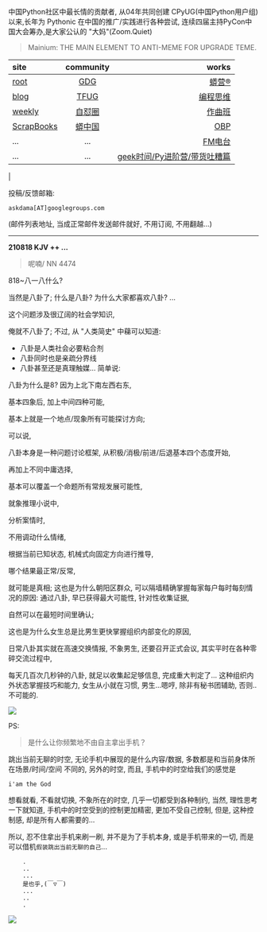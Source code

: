 中国Python社区中最长情的贡献者, 从04年共同创建 CPyUG(中国Python用户组)以来,长年为 Pythonic 在中国的推广/实践进行各种尝试, 连续四届主持PyCon中国大会筹办,是大家公认的 "大妈"(Zoom.Quiet)

> Mainium: THE MAIN ELEMENT TO ANTI-MEME FOR UPGRADE TEME.

| site | community | works |
| :-----| :----: | ----: |
| [root](http://zoomquiet.io/) | [GDG](https://blog.zhgdg.org/) | [蟒营®](https://doc.101.camp/) |
| [blog](https://blog.zoomquiet.io/pages/zoomquiet.html) | [TFUG](http://zh.tfug.world/) | [编程思维](https://py.101.camp/) |
| [weekly](http://weekly.pychina.org/) | [自怼圈](https://du.101.camp/) | [作曲班](https://mu.101.camp/) |
| [ScrapBooks](https://zoomquiet.io/collection.html) | [蟒中国](https://pychina.org/) | [OBP](https://zoomquiet.io/obp/index.html) |
| ... | ... | [FM电台](https://fm.101.camp/) |
| ... | ... | [geek时间/Py进阶营/带货吐糟篇](https://fm.101.camp/2020/geek2py-dama.html) 
 |


投稿/反馈邮箱:

    askdama[AT]googlegroups.com

(邮件列表地址, 
当成正常邮件发送邮件就好, 不用订阅, 不用翻越...)


---------------------------------------------------
**210818 KJV ++ ...**

> 呢喃/ NN 4474



818~八一八什么?

当然是八卦了;
什么是八卦?
为什么大家都喜欢八卦?
...

这个问题涉及很辽阔的社会学知识,

俺就不八卦了;
不过,
从 "人类简史" 中蕛可以知道:
+ 八卦是人类社会必要粘合剂
+ 八卦同时也是亲疏分界线
+ 八卦甚至还是真理触媒...
简单说:

八卦为什么是8?
因为上北下南左西右东,

基本四象后,
加上中间四种可能,

基本上就是一个地点/现象所有可能探讨方向;

可以说,

八卦本身是一种问题讨论框架,
从积极/消极/前进/后退基本四个态度开始,

再加上不同中庸选择,

基本可以覆盖一个命题所有常规发展可能性,

就象推理小说中,

分析案情时,

不用调动什么情绪,

根据当前已知状态,
机械式向固定方向进行推导,

哪个结果最正常/反常,

就可能是真相;
这也是为什么朝阳区群众,
可以隔墙精确掌握每家每户每时每刻情况的原因:
通过八卦,
早已获得最大可能性,
针对性收集证据,

自然可以在最短时间里确认;

这也是为什么女生总是比男生更快掌握组织内部变化的原因,

日常八卦其实就在高速交换情报,
不象男生,
还要召开正式会议,
其实平时在各种零碎交流过程中,

每天几百次几秒钟的八卦,
就足以收集起足够信息,
完成重大判定了...
这种组织内外状态掌握技巧和能力,
女生从小就在习惯,
男生...嗯哼,
除非有秘书团辅助, 否则..不可能的.






![](https://ipic.zoomquiet.top/2021-08-17-zq42-today-card-2108.018.png)


PS:
> 是什么让你频繁地不由自主拿出手机？

跳出当前无聊的时空,
无论手机中展现的是什么内容/数据,
多数都是和当前身体所在场景/时间/空间 不同的,
另外的时空,
而且, 手机中的时空给我们的感觉是

    i'am the God

想看就看, 不看就切换,
不象所在的时空, 几乎一切都受到各种制约,
当然,
理性思考一下就知道,
手机中的时空受到的控制更加精密, 更加不受自己控制,
但是, 这种控制感,
却是所有人都需要的...

所以, 
忍不住拿出手机来刷一刷,
并不是为了手机本身, 或是手机带来的一切,
而是可以借机`假装跳出当前无聊的自己`...



```
    .
    ..
    ...
    是也乎,(￣▽￣)
    ...
    ..
    .
```


![](http://ydlj.zoomquiet.top/ipic/2021-07-10-210701DU21-zip.jpg)

